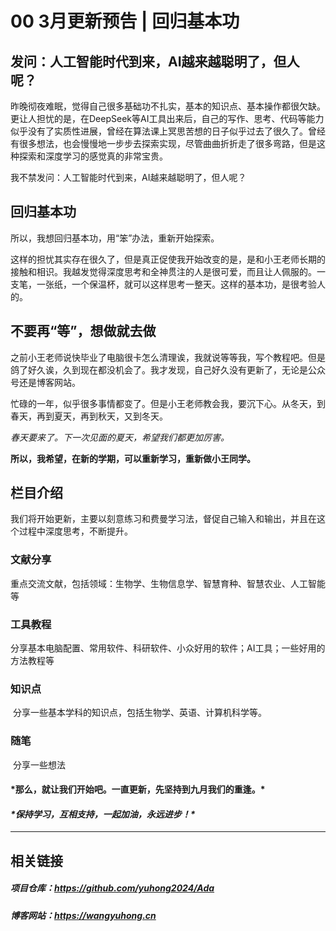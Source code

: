 # 00 3月更新预告 | 回归基本功



## **发问：人工智能时代到来，AI越来越聪明了，但人呢？**

昨晚彻夜难眠，觉得自己很多基础功不扎实，基本的知识点、基本操作都很欠缺。更让人担忧的是，在DeepSeek等AI工具出来后，自己的写作、思考、代码等能力似乎没有了实质性进展，曾经在算法课上冥思苦想的日子似乎过去了很久了。曾经有很多想法，也会慢慢地一步步去探索实现，尽管曲曲折折走了很多弯路，但是这种探索和深度学习的感觉真的非常宝贵。

我不禁发问：人工智能时代到来，AI越来越聪明了，但人呢？

## **回归基本功**

所以，我想回归基本功，用“笨”办法，重新开始探索。

这样的担忧其实存在很久了，但是真正促使我开始改变的是，是和小王老师长期的接触和相识。我越发觉得深度思考和全神贯注的人是很可爱，而且让人佩服的。一支笔，一张纸，一个保温杯，就可以这样思考一整天。这样的基本功，是很考验人的。

## **不要再“等”，想做就去做**

之前小王老师说快毕业了电脑很卡怎么清理诶，我就说等等我，写个教程吧。但是鸽了好久诶，久到现在都没机会了。我才发现，自己好久没有更新了，无论是公众号还是博客网站。

忙碌的一年，似乎很多事情都变了。但是小王老师教会我，要沉下心。从冬天，到春天，再到夏天，再到秋天，又到冬天。

*春天要来了。下一次见面的夏天，希望我们都更加厉害。*

**所以，我希望，在新的学期，可以重新学习，重新做小王同学。**

## **栏目介绍**

我们将开始更新，主要以刻意练习和费曼学习法，督促自己输入和输出，并且在这个过程中深度思考，不断提升。

### **文献分享**

​	重点交流文献，包括领域：生物学、生物信息学、智慧育种、智慧农业、人工智能等

### **工具教程**

​	分享基本电脑配置、常用软件、科研软件、小众好用的软件；AI工具；一些好用的方法教程等

### **知识点**

​	分享一些基本学科的知识点，包括生物学、英语、计算机科学等。

### **随笔**

​	分享一些想法

#### ***那么，就让我们开始吧。一直更新，先坚持到九月我们的重逢。\***

#### ***\*保持学习，互相支持，一起加油，永远进步！\****

------

## **相关链接**

##### **项目仓库：https://github.com/yuhong2024/Ada**

##### **博客网站：https://wangyuhong.cn**
